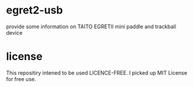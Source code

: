 # egret2-usb
provide some information on TAITO EGRETII mini paddle and trackball device

# license
This repositiry intened to be used LICENCE-FREE. I picked up MIT License for free use.
